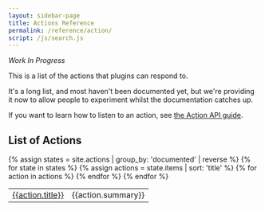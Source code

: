 ```yaml
---
layout: sidebar-page
title: Actions Reference
permalink: /reference/action/
script: /js/search.js
---
```


_Work In Progress_

This is a list of the actions that plugins can respond to.

It's a long list, and most haven't been documented yet, but we're providing it now to allow people to experiment whilst the documentation catches up.

If you want to learn how to listen to an action, see [the Action API guide](/guides/action-api/).

## List of Actions

<table>
  <tbody>
  {% assign states = site.actions | group_by: 'documented' | reverse %}
  {% for state in states %}
    {% assign actions = state.items | sort: 'title' %}
    {% for action in actions %}
    <tr>
      <td><a href="{{action.url}}">{{action.title}}</a></td>
      <td>{{action.summary}}</td>
    </tr>
    {% endfor %}
  {% endfor %}
  </tbody>
</table>
